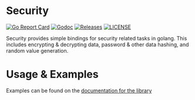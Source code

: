 # Security

[![Go Report Card](https://goreportcard.com/badge/github.com/ecnepsnai/security?style=flat-square)](https://goreportcard.com/report/github.com/ecnepsnai/security)
[![Godoc](https://img.shields.io/badge/go-documentation-blue.svg?style=flat-square)](https://pkg.go.dev/github.com/ecnepsnai/security)
[![Releases](https://img.shields.io/github/release/ecnepsnai/security/all.svg?style=flat-square)](https://github.com/ecnepsnai/security/releases)
[![LICENSE](https://img.shields.io/github/license/ecnepsnai/security.svg?style=flat-square)](https://github.com/ecnepsnai/security/blob/master/LICENSE)

Security provides simple bindings for security related tasks in golang. This includes encrypting & decrypting data,
password & other data hashing, and random value generation.

# Usage & Examples

Examples can be found on the [documentation for the library](https://pkg.go.dev/github.com/ecnepsnai/security)
